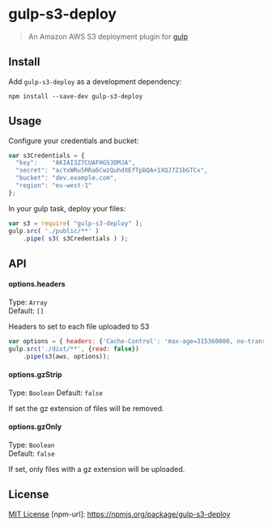 # gulp-s3-deploy 

> An Amazon AWS S3 deployment plugin for [gulp](https://github.com/wearefractal/gulp)

## Install

Add `gulp-s3-deploy` as a development dependency:

```shell
npm install --save-dev gulp-s3-deploy
```

## Usage

Configure your credentials and bucket: 

```javascript
var s3Credentials = {
  "key":    "AKIAI3Z7CUAFHG53DMJA",
  "secret": "acYxWRu5RRa6CwzQuhdXEfTpbQA+1XQJ7Z1bGTCx",
  "bucket": "dev.example.com",
  "region": "eu-west-1"
};
```

In your gulp task, deploy your files:

```javascript
var s3 = require( "gulp-s3-deploy" );
gulp.src( './public/**' )
    .pipe( s3( s3Credentials ) );
```

## API

#### options.headers

Type: `Array`          
Default: `[]`

Headers to set to each file uploaded to S3

```javascript
var options = { headers: {'Cache-Control': 'max-age=315360000, no-transform, public'} }
gulp.src('./dist/**', {read: false})
    .pipe(s3(aws, options));
```

#### options.gzStrip

Type: `Boolean`
Default: `false`

If set the gz extension of files will be removed.

#### options.gzOnly

Type: `Boolean`          
Default: `false`

If set, only files with a gz extension will be uploaded.

## License

[MIT License](http://en.wikipedia.org/wiki/MIT_License)
[npm-url]: https://npmjs.org/package/gulp-s3-deploy

